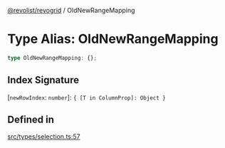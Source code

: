 [@revolist/revogrid](README.md) / OldNewRangeMapping

# Type Alias: OldNewRangeMapping

```ts
type OldNewRangeMapping: {};
```

## Index Signature

 \[`newRowIndex`: `number`\]: `{ [T in ColumnProp]: Object }`

## Defined in

[src/types/selection.ts:57](https://github.com/revolist/revogrid/blob/6916c62aedeba77f36804fdc386f78e588e18412/src/types/selection.ts#L57)
